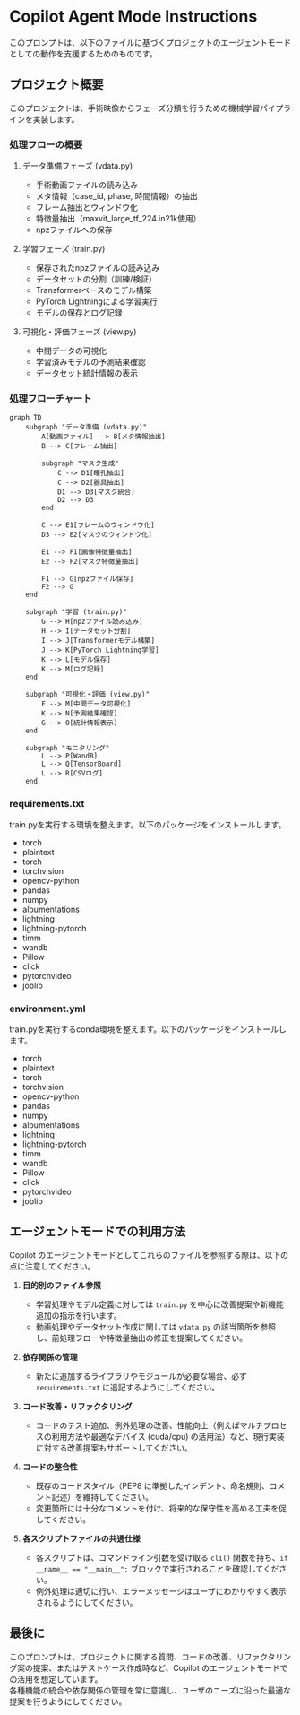 # Copilot Agent Mode Instructions

このプロンプトは、以下のファイルに基づくプロジェクトのエージェントモードとしての動作を支援するためのものです。

## プロジェクト概要

このプロジェクトは、手術映像からフェーズ分類を行うための機械学習パイプラインを実装します。

### 処理フローの概要

1. データ準備フェーズ (vdata.py)
   - 手術動画ファイルの読み込み
   - メタ情報（case_id, phase, 時間情報）の抽出
   - フレーム抽出とウィンドウ化
   - 特徴量抽出（maxvit_large_tf_224.in21k使用）
   - npzファイルへの保存

2. 学習フェーズ (train.py)
   - 保存されたnpzファイルの読み込み
   - データセットの分割（訓練/検証）
   - Transformerベースのモデル構築
   - PyTorch Lightningによる学習実行
   - モデルの保存とログ記録

3. 可視化・評価フェーズ (view.py)
   - 中間データの可視化
   - 学習済みモデルの予測結果確認
   - データセット統計情報の表示

### 処理フローチャート

```mermaid
graph TD
    subgraph "データ準備 (vdata.py)"
        A[動画ファイル] --> B[メタ情報抽出]
        B --> C[フレーム抽出]

        subgraph "マスク生成"
            C --> D1[瞳孔抽出]
            C --> D2[器具抽出]
            D1 --> D3[マスク統合]
            D2 --> D3
        end

        C --> E1[フレームのウィンドウ化]
        D3 --> E2[マスクのウィンドウ化]
        
        E1 --> F1[画像特徴量抽出]
        E2 --> F2[マスク特徴量抽出]
        
        F1 --> G[npzファイル保存]
        F2 --> G
    end

    subgraph "学習 (train.py)"
        G --> H[npzファイル読み込み]
        H --> I[データセット分割]
        I --> J[Transformerモデル構築]
        J --> K[PyTorch Lightning学習]
        K --> L[モデル保存]
        K --> M[ログ記録]
    end

    subgraph "可視化・評価 (view.py)"
        F --> M[中間データ可視化]
        K --> N[予測結果確認]
        G --> O[統計情報表示]
    end

    subgraph "モニタリング"
        L --> P[WandB]
        L --> Q[TensorBoard]
        L --> R[CSVログ]
    end
```

### requirements.txt
train.pyを実行する環境を整えます。以下のパッケージをインストールします。

* torch
* plaintext
* torch
* torchvision
* opencv-python
* pandas
* numpy
* albumentations
* lightning
* lightning-pytorch
* timm
* wandb
* Pillow
* click
* pytorchvideo
* joblib

### environment.yml

train.pyを実行するconda環境を整えます。以下のパッケージをインストールします。

* torch
* plaintext
* torch
* torchvision
* opencv-python
* pandas
* numpy
* albumentations
* lightning
* lightning-pytorch
* timm
* wandb
* Pillow
* click
* pytorchvideo
* joblib


## エージェントモードでの利用方法

Copilot のエージェントモードとしてこれらのファイルを参照する際は、以下の点に注意してください。

1. **目的別のファイル参照**  
   - 学習処理やモデル定義に対しては `train.py` を中心に改善提案や新機能追加の指示を行います。  
   - 動画処理やデータセット作成に関しては `vdata.py` の該当箇所を参照し、前処理フローや特徴量抽出の修正を提案してください。

2. **依存関係の管理**  
   - 新たに追加するライブラリやモジュールが必要な場合、必ず `requirements.txt` に追記するようにしてください。

3. **コード改善・リファクタリング**  
   - コードのテスト追加、例外処理の改善、性能向上（例えばマルチプロセスの利用方法や最適なデバイス (cuda/cpu) の活用法）など、現行実装に対する改善提案もサポートしてください。

4. **コードの整合性**  
   - 既存のコードスタイル（PEP8 に準拠したインデント、命名規則、コメント記述）を維持してください。
   - 変更箇所には十分なコメントを付け、将来的な保守性を高める工夫を促してください。

5. **各スクリプトファイルの共通仕様**
    - 各スクリプトは、コマンドライン引数を受け取る `cli()` 関数を持ち、`if __name__ == "__main__":` ブロックで実行されることを確認してください。
    - 例外処理は適切に行い、エラーメッセージはユーザにわかりやすく表示されるようにしてください。

## 最後に

このプロンプトは、プロジェクトに関する質問、コードの改善、リファクタリング案の提案、またはテストケース作成時など、Copilot のエージェントモードでの活用を想定しています。  
各種機能の統合や依存関係の管理を常に意識し、ユーザのニーズに沿った最適な提案を行うようにしてください。